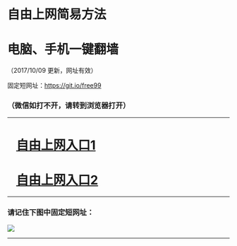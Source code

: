﻿# 自由上网简易方法

# 电脑、手机一键翻墙

（2017/10/09 更新，网址有效）

固定短网址：https://git.io/free99

### （微信如打不开，请转到浏览器打开）


***





# &nbsp;&nbsp; <a href="http://ft392510821.fwq-tz-1001.info/fwqtz01.html?t=100900113488 " target="_blank">自由上网入口1</a>
# &nbsp;&nbsp; <a href="http://ft182993194.fwq-tz-1002.info/fwqtz02.html?t=100900123785 " target="_blank">自由上网入口2</a>
***

### 请记住下图中固定短网址：

<img src="https://s3-us-west-2.amazonaws.com/fwq-1001/yjfq-20170905okok.png" /> 


***

